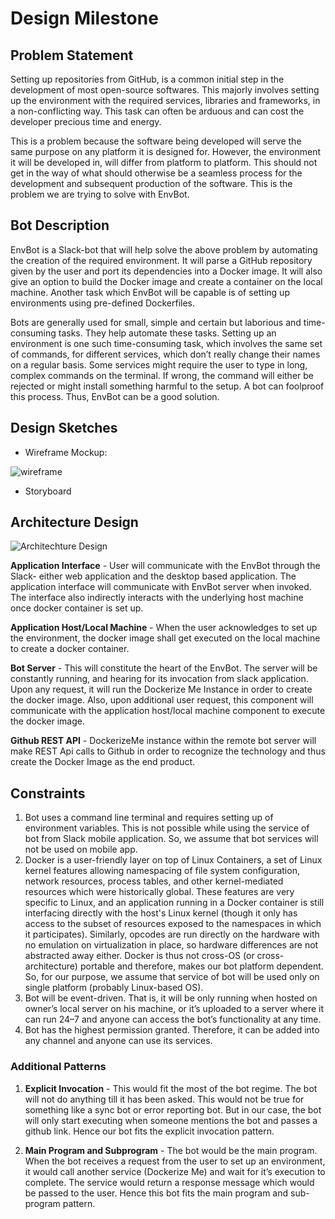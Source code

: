 # Design Milestone

## Problem Statement

Setting up repositories from GitHub, is a common initial step in the development of most open-source softwares. This majorly involves setting up the environment with the required services, libraries and frameworks, in a non-conflicting way. This task can often be arduous and can cost the developer precious time and energy.

This is a problem because the software being developed will serve the same purpose on any platform it is designed for. However, the environment it will be developed in, will differ from platform to platform. This should not get in the way of what should otherwise be a seamless process for the development and subsequent production of the software. This is the problem we are trying to solve with EnvBot.

## Bot Description

EnvBot is a Slack-bot that will help solve the above problem by automating the creation of the required environment. It will parse a GitHub repository given by the user and port its dependencies into a Docker image. It will also give an option to build the Docker image and create a container on the local machine. Another task which EnvBot will be capable is of setting up environments using pre-defined Dockerfiles. 

Bots are generally used for small, simple and certain but laborious and time-consuming tasks. They help automate these tasks. Setting up an environment is one such time-consuming task, which involves the same set of commands, for different services, which don’t really change their names on a regular basis. Some services might require the user to type in long, complex commands on the terminal. If wrong, the command will either be rejected or might install something harmful to the setup. A bot can foolproof this process. Thus, EnvBot can be a good solution. 

## Design Sketches

* Wireframe Mockup:

![wireframe](https://media.github.ncsu.edu/user/5692/files/ffd8e468-8107-11e6-918d-065c4a481533)

* Storyboard


## Architecture Design


![Architechture Design](https://media.github.ncsu.edu/user/4504/files/f1820cfa-8107-11e6-8cd1-3d6d98547f4f)


**Application Interface** - User will communicate with the EnvBot through the Slack- either web application and the desktop based application. The application interface will communicate with EnvBot server when invoked. The interface also indirectly interacts with the underlying host machine once docker container is set up.

**Application Host/Local Machine** - When the user acknowledges to set up the environment, the docker image shall get executed on the local machine to create a docker container.

**Bot Server** - This will constitute the heart of the EnvBot. The server will be constantly running, and hearing for its invocation from slack application. Upon any request, it will run the Dockerize Me Instance in order to create the docker image. Also, upon additional user request, this component will communicate with the application host/local machine component to execute the docker image.

**Github REST API** - DockerizeMe instance within the remote bot server will make REST Api calls to Github in order to recognize the technology and thus create the Docker Image as the end product.

## Constraints

1. Bot uses a command line terminal and requires setting up of environment variables. This is not possible while using the service of bot from Slack mobile application. So, we assume that bot services will not be used on mobile app. 
2. Docker is a user-friendly layer on top of Linux Containers, a set of Linux kernel features allowing namespacing of file system configuration, network resources, process tables, and other kernel-mediated resources which were historically global. These features are very specific to Linux, and an application running in a Docker container is still interfacing directly with the host's Linux kernel (though it only has access to the subset of resources exposed to the namespaces in which it participates). Similarly, opcodes are run directly on the hardware with no emulation on virtualization in place, so hardware differences are not abstracted away either. Docker is thus not cross-OS (or cross-architecture) portable and therefore, makes our bot platform dependent. So, for our purpose, we assume that service of bot will be used only on single platform (probably Linux-based OS).
3. Bot will be event-driven. That is, it will be only running when hosted on owner’s local server on his machine, or it’s uploaded to a server where it can run 24–7 and anyone can access the bot’s functionality at any time.
4. Bot has the highest permission granted. Therefore, it can be added into any channel and anyone can use its services.

### Additional Patterns

1. **Explicit Invocation** - This would fit the most of the bot regime. The bot will not do anything till it has been asked. This would not be true for something like a sync bot or error reporting bot. But in our case, the bot will only start executing when someone mentions the bot and passes a github link. Hence our bot fits the explicit invocation pattern.  

2. **Main Program and Subprogram** - The bot would be the main program. When the bot receives a request from the user to set up an environment, it would call another service (Dockerize Me) and wait for it’s execution to complete. The service would return a response message which would be passed to the user. Hence this bot fits the main program and sub-program pattern. 




